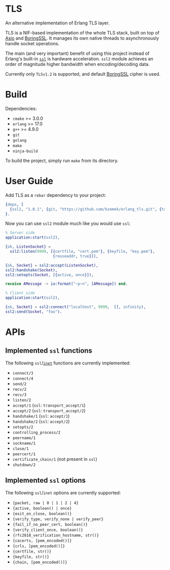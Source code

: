 # TLS

An alternative implementation of Erlang TLS layer.

TLS is a NIF-based implementation of the whole TLS stack, built on top of [Asio]
and [BoringSSL]. It manages its own native threads to asynchronously handle
socket operations.

The main (and very important) benefit of using this project instead of Erlang's
built-in [`ssl`] is hardware acceleration. `ssl2` module achieves an order of
magnitude higher bandwidth when encoding/decoding data.

Currently only `TLSv1.2` is supported, and default [BoringSSL] cipher is used.

# Build

Dependencies:

* `cmake` >= 3.0.0
* `erlang` >= 17.0
* `g++` >= 4.9.0
* `git`
* `golang`
* `make`
* `ninja-build`

To build the project, simply run `make` from its directory.

# User Guide

Add TLS as a `rebar` dependency to your project:

```erlang
{deps, [
  {ssl2, "1.0.1", {git, "https://github.com/kzemek/erlang_tls.git", {tag, "1.0.1"}}}
}.
```

Now you can use `ssl2` module much like you would use `ssl`:

```erlang
% Server side
application:start(ssl2),

{ok, ListenSocket} =
  ssl2:listen(9999, [{certfile, "cert.pem"}, {keyfile, "key.pem"},
                     {reuseaddr, true}]),

{ok, Socket} = ssl2:accept(ListenSocket),
ssl2:handshake(Socket),
ssl2:setopts(Socket, [{active, once}]),

receive AMessage -> io:format("~p~n", [AMessage]) end.
```


```erlang
% Client side
application:start(ssl2),

{ok, Socket} = ssl2:connect("localhost", 9999,  [], infinity),
ssl2:send(Socket, "foo").
```

# APIs

## Implemented `ssl` functions

The following `ssl`/[`inet`] functions are currently implemented:

* `connect/3`
* `connect/4`
* `send/2`
* `recv/2`
* `recv/3`
* `listen/2`
* `accept/1` (`ssl`: `transport_accept/1`)
* `accept/2` (`ssl`: `transport_accept/2`)
* `handshake/1` (`ssl`: `accept/1`)
* `handshake/2` (`ssl`: `accept/2`)
* `setopts/2`
* `controlling_process/2`
* `peername/1`
* `sockname/1`
* `close/1`
* `peercert/1`
* `certificate_chain/1` (not present in `ssl`)
* `shutdown/2`

## Implemented `ssl` options

The following `ssl`/`inet` options are currently supported:

* `{packet, raw | 0 | 1 | 2 | 4}`
* `{active, boolean() | once}`
* `{exit_on_close, boolean()}`
* `{verify_type, verify_none | verify_peer}`
* `{fail_if_no_peer_cert, boolean()}`
* `{verify_client_once, boolean()}`
* `{rfc2818_verification_hostname, str()}`
* `{cacerts, [pem_encoded()]}`
* `{crls, [pem_encoded()]}`
* `{certfile, str()}`
* `{keyfile, str()}`
* `{chain, [pem_encoded()]}`

[Asio]: http://think-async.com/
[BoringSSL]: https://boringssl.googlesource.com/boringssl/
[`ssl`]: http://erlang.org/doc/man/ssl.html
[`inet`]: http://erlang.org/doc/man/inet.html
